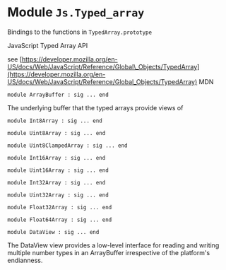 
# Module `Js.Typed_array`

Bindings to the functions in `TypedArray.prototype`

JavaScript Typed Array API

see [https://developer.mozilla.org/en-US/docs/Web/JavaScript/Reference/Global\_Objects/TypedArray](https://developer.mozilla.org/en-US/docs/Web/JavaScript/Reference/Global_Objects/TypedArray) MDN
```
module ArrayBuffer : sig ... end
```
The underlying buffer that the typed arrays provide views of

```
module Int8Array : sig ... end
```
```
module Uint8Array : sig ... end
```
```
module Uint8ClampedArray : sig ... end
```
```
module Int16Array : sig ... end
```
```
module Uint16Array : sig ... end
```
```
module Int32Array : sig ... end
```
```
module Uint32Array : sig ... end
```
```
module Float32Array : sig ... end
```
```
module Float64Array : sig ... end
```
```
module DataView : sig ... end
```
The DataView view provides a low-level interface for reading and writing multiple number types in an ArrayBuffer irrespective of the platform's endianness.
